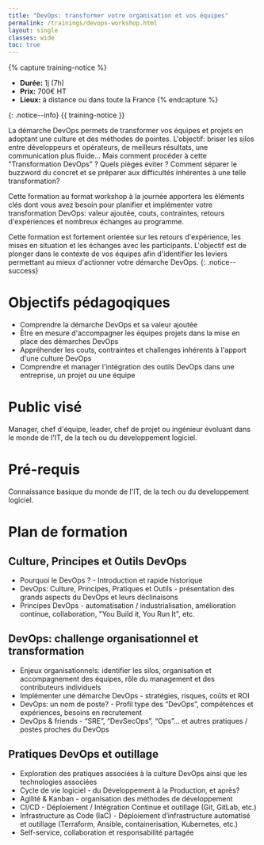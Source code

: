 ```yaml
---
title: "DevOps: transformer votre organisation et vos équipes"
permalink: /trainings/devops-workshop.html
layout: single
classes: wide
toc: true
---
```


{% capture training-notice %}
- **Durée:** 1j (7h)
- **Prix:** 700€ HT
- **Lieux:** à distance ou dans toute la France
{% endcapture %}

{: .notice--info}
{{ training-notice }}

La démarche DevOps permets de transformer vos équipes et projets en adoptant une culture et des méthodes de pointes. L'objectif: briser les silos entre développeurs et opérateurs, de meilleurs résultats, une communication plus fluide... Mais comment procéder à cette "Transformation DevOps" ? Quels pièges éviter ? Comment séparer le buzzword du concret et se préparer aux difficultés inhérentes à une telle transformation?

Cette formation au format workshop à la journée apportera les éléments clés dont vous avez besoin pour planifier et implémenter votre transformation DevOps: valeur ajoutée, couts, contraintes, retours d'expériences et nombreux échanges au programme. 

Cette formation est fortement orientée sur les retours d'expérience, les mises en situation et les échanges avec les participants. L'objectif est de plonger dans le contexte de vos équipes afin d'identifier les leviers permettant au mieux d'actionner votre démarche DevOps. 
{: .notice--success}

# Objectifs pédagoqiques

- Comprendre la démarche DevOps et sa valeur ajoutée
- Être en mesure d'accompagner les équipes projets dans la mise en place des démarches DevOps
- Appréhender les couts, contraintes et challenges inhérents à l'apport d'une culture DevOps
- Comprendre et manager l'intégration des outils DevOps dans une entreprise, un projet ou une équipe

# Public visé

Manager, chef d'équipe, leader, chef de projet ou ingénieur évoluant dans le monde de l'IT, de la tech ou du developpement logiciel. 

# Pré-requis

Connaissance basique du monde de l'IT, de la tech ou du developpement logiciel. 

# Plan de formation

## Culture, Principes et Outils DevOps

- Pourquoi le DevOps ? - Introduction et rapide historique
- DevOps: Culture, Principes, Pratiques et Outils - présentation des grands aspects du DevOps et leurs déclinaisons 
- Principes DevOps - automatisation / industrialisation, amélioration continue, collaboration, "You Build it, You Run It", etc.

## DevOps: challenge organisationnel et transformation

- Enjeux organisationnels: identifier les silos, organisation et accompagnement des équipes, rôle du management et des contributeurs individuels 
- Implémenter une démarche DevOps - stratégies, risques, coûts et ROI
- DevOps: un nom de poste? - Profil type des “DevOps”, compétences et expériences, besoins en recrutement
- DevOps & friends - “SRE”, “DevSecOps”, “Ops”… et autres pratiques / postes proches du DevOps 

## Pratiques DevOps et outillage

- Exploration des pratiques associées à la culture DevOps ainsi que les technologies associées
- Cycle de vie logiciel - du Développement à la Production, et après?
- Agilité & Kanban - organisation des méthodes de développement
- CI/CD - Déploiement / Intégration Continue et outillage (Git, GitLab, etc.)
- Infrastructure as Code (IaC) - Déploiement d’infrastructure automatisé et outillage (Terraform, Ansible, containerisation, Kubernetes, etc.)
- Self-service, collaboration et responsabilité partagée